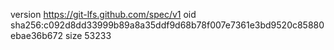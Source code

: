 version https://git-lfs.github.com/spec/v1
oid sha256:c092d8dd33999b89a8a35ddf9d68b78f007e7361e3bd9520c85880ebae36b672
size 53233

